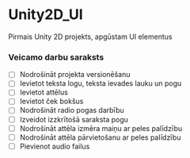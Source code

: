 # Unity2D_UI
Pirmais Unity 2D projekts, apgūstam UI elementus
### Veicamo darbu saraksts
- [ ] Nodrošināt projekta versionēšanu
- [ ] Ievietot teksta logu, teksta ievades lauku un pogu
- [ ] Ievietot attēlus
- [ ] Ievietot ček bokšus
- [ ] Nodrošināt radio pogas darbību
- [ ] Izveidot izzkrītošā saraksta pogu
- [ ] Nodrošināt attēla izmēra maiņu ar peles palīdzību
- [ ] Nodrošināt attēla pārvietošanu ar peles palīdzību
- [ ] Pievienot audio failus
